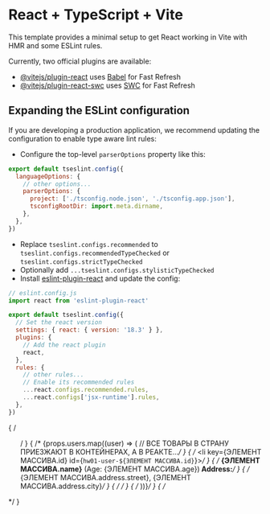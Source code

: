 # React + TypeScript + Vite

This template provides a minimal setup to get React working in Vite with HMR and some ESLint rules.

Currently, two official plugins are available:

- [@vitejs/plugin-react](https://github.com/vitejs/vite-plugin-react/blob/main/packages/plugin-react/README.md) uses [Babel](https://babeljs.io/) for Fast Refresh
- [@vitejs/plugin-react-swc](https://github.com/vitejs/vite-plugin-react-swc) uses [SWC](https://swc.rs/) for Fast Refresh

## Expanding the ESLint configuration

If you are developing a production application, we recommend updating the configuration to enable type aware lint rules:

- Configure the top-level `parserOptions` property like this:

```js
export default tseslint.config({
  languageOptions: {
    // other options...
    parserOptions: {
      project: ['./tsconfig.node.json', './tsconfig.app.json'],
      tsconfigRootDir: import.meta.dirname,
    },
  },
})
```

- Replace `tseslint.configs.recommended` to `tseslint.configs.recommendedTypeChecked` or `tseslint.configs.strictTypeChecked`
- Optionally add `...tseslint.configs.stylisticTypeChecked`
- Install [eslint-plugin-react](https://github.com/jsx-eslint/eslint-plugin-react) and update the config:

```js
// eslint.config.js
import react from 'eslint-plugin-react'

export default tseslint.config({
  // Set the react version
  settings: { react: { version: '18.3' } },
  plugins: {
    // Add the react plugin
    react,
  },
  rules: {
    // other rules...
    // Enable its recommended rules
    ...react.configs.recommended.rules,
    ...react.configs['jsx-runtime'].rules,
  },
})
```



{
  /*<ul>*/
}
{
  /*  {props.users.map((user) => ( // ВСЕ ТОВАРЫ В СТРАНУ ПРИЕЗЖАЮТ В КОНТЕЙНЕРАХ, А В РЕАКТЕ...*/
}
{
  /*    <li key={ЭЛЕМЕНТ МАССИВА.id} id={`hw01-user-${ЭЛЕМЕНТ МАССИВА.id}`}>*/
}
{
  /*      <strong>{ЭЛЕМЕНТ МАССИВА.name}</strong> (Age: {ЭЛЕМЕНТ МАССИВА.age})<strong> Address:</strong>*/
}
{
  /*      {ЭЛЕМЕНТ МАССИВА.address.street}, {ЭЛЕМЕНТ МАССИВА.address.city}*/
}
{
  /*    </li>*/
}
{
  /*  ))}*/
}
{
  /*</ul>*/
}